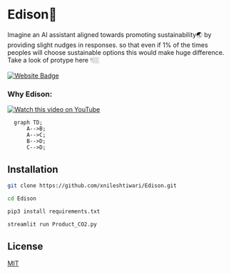 # Edison🌱

Imagine an AI assistant aligned towards promoting sustainability🌏 by providing slight nudges in responses.
so that even if 1% of the times peoples will choose sustainable options this would make huge difference.
<br/>
Take a look of protype here 👇🏼 <br/>
<br/>
[![Website Badge](https://img.shields.io/badge/Website-https://edison.streamlit.app/-blue?style=for-the-badge)](https://edison.streamlit.app/)

### Why Edison:
[![Watch this video on YouTube](https://github.com/user-attachments/assets/aa264ddf-378a-499c-b912-e999decfcb91)](https://youtu.be/2QcHn_w7flQ?si=98SXbW-_gTpYnZT1)


```mermaid
  graph TD;
      A-->B;
      A-->C;
      B-->D;
      C-->D;
```



## Installation

```bash
git clone https://github.com/xnileshtiwari/Edison.git
```
```bash
cd Edison
```
```bash
pip3 install requirements.txt
```

```bash
streamlit run Product_CO2.py
```


## License

[MIT](https://choosealicense.com/licenses/mit/)



